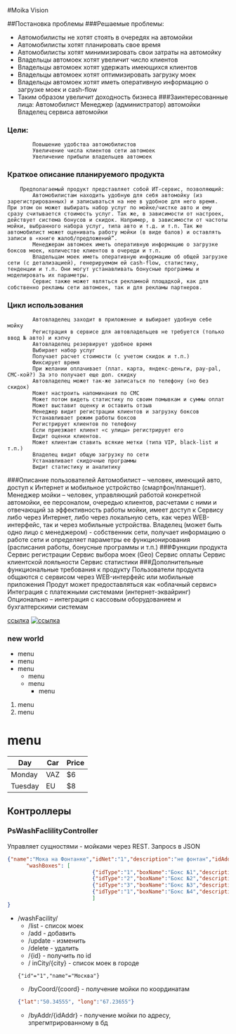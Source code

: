 #Moika Vision

##Постановка проблемы
###Решаемые проблемы:
* Автомобилисты не хотят стоять в очередях на автомойки
* Автомобилисты хотят планировать свое время
* Автомобилисты хотят минимизировать свои затраты на автомойку
* Владельцы автомоек хотят увеличит число клиентов
* Владельцы автомоек хотят удержать имеющихся клиентов
* Владельцы автомоек хотят оптимизировать загрузку моек
* Владельцы автомоек хотят иметь оперативную информацию о загрузке моек и cash-flow
* Таким образом увеличит доходность бизнеса
###Заинтересованные лица:
            Автомобилист
            Менеджер (администратор) автомойки
            Владелец сервиса автомойки
### Цели:
            Повышение удобства автомобилистов
            Увеличение числа клиентов сети автомоек
            Увеличение прибыли владельцев автомоек
### Краткое описание планируемого продукта
        Предполагаемый продукт представляет собой ИТ-сервис, позволяющий:
            Автомобилистам находить удобную для себя автомойку (из зарегистрированных) и записываться на нее в удобное для него время. При этом он может выбирать набор услуг по мойке/чистке авто и ему сразу считывается стоимость услуг. Так же, в зависимости от настроек, действует система бонусов и скидок. Например, в зависимости от частоты мойки, выбранного набора услуг, типа авто и т.д. и т.п. Так же автомобилист может оценивать работу мойки (в виде балов) и оставлять записи в «книге жалоб/предложений”.
            Менеджерам автомоек иметь оперативную информацию о загрузке боксов моек, количестве клиентов в очереди и т.п.
            Владельцам моек иметь оперативную информацию об общей загрузке сети (с детализацией), генерируемом ей cash-flow, статистику, тенденции и т.п. Они могут устанавливать бонусные программы и моделировать их параметры.
            Сервис также может являться рекламной площадкой, как для собственно рекламы сети автомоек, так и для рекламы партнеров.
### Цикл использования
            Автовладелец заходит в приложение и выбирает удобную себе мойку
            Регистрация в сервисе для автовладельцев не требуется (только ввод № авто) и кэпчу
            Автовладелец резервирует удобное время
            Выбирает набор услуг
            Получает расчет стоимости (с учетом скидок и т.п.)
            Фиксирует время
            При желании оплачивает (плат. карта, яндекс-деньги, pay-pal, СМС-кой?) За это получает еще доп. скидку
            Автовладелец может так-же записаться по телефону (но без скидок)
            Может настроить напоминания по СМС
            Может потом видеть статистику по своим помывкам и суммы оплат
            Может выставит оценку и оставить отзыв
            Менеджер видит регистрации клиентов и загрузку боксов
            Устанавливает режим работы боксов
            Регистрирует клиентов по телефону
            Если приезжает клиент «с улицы» регистрирует его
            Видит оценки клиентов.
            Может клиентам ставить всякие метки (типа VIP, black-list и т.п.)
            Владелец видит общую загрузку по сети
            Устанавливает скидочные программы
            Видит статистику и аналитику
###Описание пользователей
        Автомобилист – человек, имеющий авто, доступ к Интернет и мобильное устройство (смартфон/планшет).
        Менеджер мойки – человек, управляющий работой конкретной автомойки, ее персоналом, очередью клиентов, расчетами с ними и отвечающий за эффективность работы мойки, имеет доступ к Сервису либо через Интернет, либо через локальную сеть, как через WEB-интерфейс, так и через мобильные устройства.
        Владелец (может быть одно лицо с менеджером) - собственник сети, получает информацию о работе сети и определяет параметры ее функционирования (расписания работы, бонусные программы и т.п.)
###Функции продукта
        Сервис регистрации
        Сервис выбора моек (Geo)
        Сервис оплаты
        Сервис клиентской лояльности
        Сервис статистики
###Дополнительные функциональные требования к продукту
        Пользователи продукта общаются с сервисом через WEB-интерфейс или мобильные приложения
        Продут может предоставляться как «облачный сервис»
        Интеграция с платежными системами (интернет-эквайринг)
        Опционально – интеграция с кассовым оборудованием и бухгалтерскими системам

[ссылка](http://yandex.ru)
[![ссылка](https://cdn.everypony.ru/storage/00/44/24/2016/05/17/f1b099cd15.jpg)](http://yandex.ru/)

### new world

* menu
* menu
* menu
    * menu
    * menu
        * menu
1. menu
2. menu

# menu

| Day     | Car    | Price |
| --------|--------|-------|
| Monday  | VAZ   | $6    |
| Tuesday | EU | $8    |

## Контроллеры
### PsWashFaclilityController
Управляет сущностями - мойками через REST.
Запросs в JSON
```json
{"name":"Мока на Фонтанке","idNet":"1","description":"не фонтан","idAddr":"3",
      "washBoxes": [
                           {"idType":"1","boxName":"Бокс №1","description":"Первй бокс", "boxStatus":"1"},
                           {"idType":"2","boxName":"Бокс №2","description":"Второй бокс", "boxStatus":"1"},
                           {"idType":"3","boxName":"Бокс №3","description":"Третий бокс", "boxStatus":"2"},
                           {"idType":"1","boxName":"Бокс №4","description":"Большой бокс", "boxStatus":"3"}
                           ]
}
```

* /washFacility/
    * /list - список моек
    * /add - добавить
    * /update - изменить
    * /delete - удалить
    * /{id} - получить по id
    * / inCity/{city} - список моек в городе
    ````
    {"id"="1","name"="Москва"}
    ````
    * /byCoord/{coord} - получение мойки по координатам
     ```json
    {"lat":"50.34555", "long":"67.23655"}
     ```
    * /byAddr/{idAddr} - получение мойки по адресу, зпрегмтрированному в бд

    
    
    
     
 



